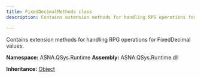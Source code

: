 ```yaml
---
title: FixedDecimalMethods class
description: Contains extension methods for handling RPG operations for FixedDecimal values.

---
```


Contains extension methods for handling RPG operations for FixedDecimal values.

**Namespace:** ASNA.QSys.Runtime
**Assembly:** ASNA.QSys.Runtime.dll

**Inheritance:** [Object](https://docs.microsoft.com/en-us/dotnet/api/system.object)
<br>
<br>
